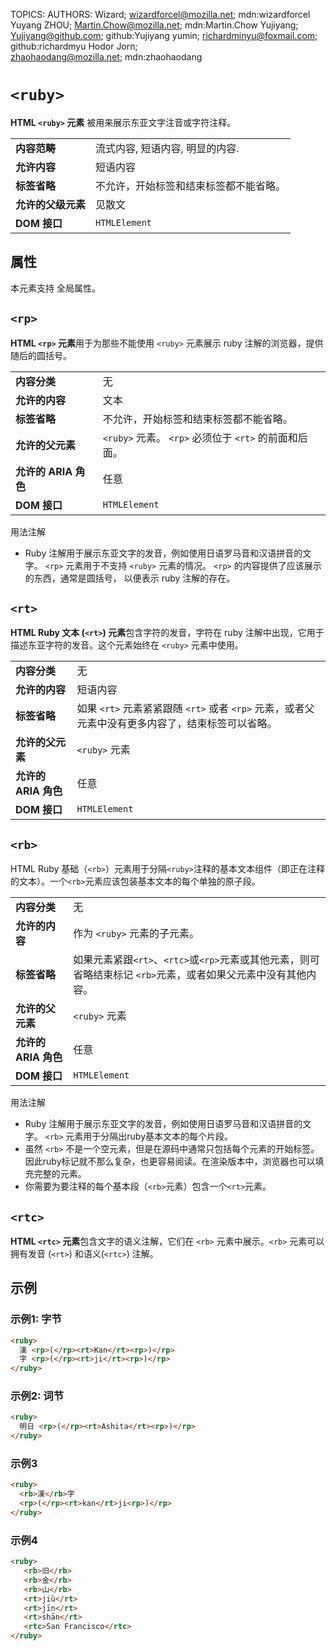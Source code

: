 TOPICS: <ruby>
        <rp>
        <rt>
        <rb>
        <rtc>
AUTHORS: Wizard; wizardforcel@mozilla.net; mdn:wizardforcel
         Yuyang ZHOU; Martin.Chow@mozilla.net; mdn:Martin.Chow
         Yujiyang; Yujiyang@github.com; github:Yujiyang
         yumin; richardminyu@foxmail.com; github:richardmyu
         Hodor Jorn; zhaohaodang@mozilla.net; mdn:zhaohaodang

# `<ruby>`

**HTML `<ruby>` 元素** 被用来展示东亚文字注音或字符注释。

|  |  |
| :-- | :-- |
| **内容范畴** | 流式内容, 短语内容, 明显的内容. |
| **允许内容** | 短语内容 |
| **标签省略** | 不允许，开始标签和结束标签都不能省略。|
| **允许的父级元素** | 见散文 |
| **DOM 接口** | `HTMLElement` |

## 属性

本元素支持 全局属性。

## `<rp>`

**HTML `<rp>` 元素**用于为那些不能使用 `<ruby>` 元素展示 ruby 注解的浏览器，提供随后的圆括号。

|  |  |
| :-- | :-- |
| **内容分类** | 无 |
| **允许的内容** | 文本 |
| **标签省略** | 不允许，开始标签和结束标签都不能省略。|
| **允许的父元素** | `<ruby>` 元素。 `<rp>` 必须位于 `<rt>` 的前面和后面。 |
| **允许的 ARIA 角色** | 任意 |
| **DOM 接口** | `HTMLElement` |

用法注解

- Ruby 注解用于展示东亚文字的发音，例如使用日语罗马音和汉语拼音的文字。 `<rp>` 元素用于不支持 `<ruby>` 元素的情况。 `<rp>` 的内容提供了应该展示的东西，通常是圆括号，
以便表示 ruby 注解的存在。

## `<rt>`

**HTML Ruby 文本 (`<rt>`) 元素**包含字符的发音，字符在 ruby 注解中出现，它用于描述东亚字符的发音。这个元素始终在 `<ruby>` 元素中使用。

|  |  |
| :-- | :-- |
| **内容分类** | 无 |  
| **允许的内容** | 短语内容 |
| **标签省略** | 如果 `<rt>` 元素紧紧跟随  `<rt>` 或者 `<rp>` 元素，或者父元素中没有更多内容了，结束标签可以省略。|
| **允许的父元素** | `<ruby>` 元素 |
| **允许的 ARIA 角色** | 任意 |  
| **DOM 接口** | `HTMLElement` |

## `<rb>`

HTML Ruby 基础（`<rb>`）元素用于分隔`<ruby>`注释的基本文本组件（即正在注释的文本）。一个`<rb>`元素应该包装基本文本的每个单独的原子段。

|  |  |
| :-- | :-- |
| **内容分类** | 无 |  
| **允许的内容** | 作为 `<ruby>` 元素的子元素。 |
| **标签省略** | 如果元素紧跟`<rt>`、`<rtc>`或`<rp>`元素或其他元素，则可省略结束标记 `<rb>`元素，或者如果父元素中没有其他内容。 |
| **允许的父元素** | `<ruby>` 元素 |
| **允许的 ARIA 角色** | 任意 |  
| **DOM 接口** | `HTMLElement` |

用法注解

- Ruby 注解用于展示东亚文字的发音，例如使用日语罗马音和汉语拼音的文字。 `<rb>` 元素用于分隔出ruby基本文本的每个片段。
- 虽然 `<rb>` 不是一个空元素，但是在源码中通常只包括每个元素的开始标签。 因此ruby标记就不那么复杂，也更容易阅读。在渲染版本中，浏览器也可以填充完整的元素。
- 你需要为要注释的每个基本段（`<rb>`元素）包含一个`<rt>`元素。

## `<rtc>`

**HTML `<rtc>` 元素**包含文字的语义注解，它们在 `<rb>` 元素中展示。`<rb>` 元素可以拥有发音 (`<rt>`) 和语义(`<rtc>`) 注解。

## 示例

### 示例1: 字节

```html
<ruby>
  漢 <rp>(</rp><rt>Kan</rt><rp>)</rp>
  字 <rp>(</rp><rt>ji</rt><rp>)</rp>
</ruby>
```

### 示例2: 词节

```html
<ruby>
  明日 <rp>(</rp><rt>Ashita</rt><rp>)</rp>
</ruby>
```

### 示例3

```html
<ruby>
  <rb>漢</rb>字
  <rp>(</rp><rt>kan</rt>ji<rp>)</rp>
</ruby>
```

### 示例4

```html
<ruby>
   <rb>旧</rb>
   <rb>金</rb>
   <rb>山</rb>
   <rt>jiù</rt>
   <rt>jīn</rt>
   <rt>shān</rt>
   <rtc>San Francisco</rtc>
</ruby>
```
